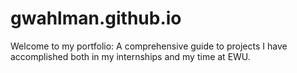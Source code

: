 # gwahlman.github.io

Welcome to my portfolio: A comprehensive guide to projects I have accomplished both in my internships and my time at EWU.
